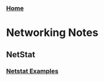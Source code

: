 ### [Home](../Home.md)

# Networking Notes

## NetStat
### [Netstat Examples](../Networking/NetStat_Command.md)
